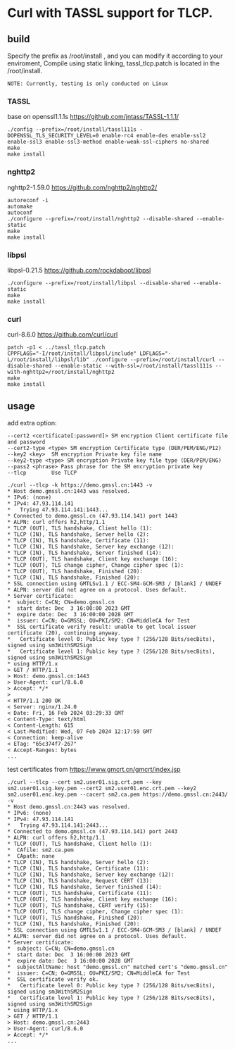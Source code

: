 # Curl with TASSL support for TLCP.


## build

Specify the prefix as /root/install , and you can modify it according to your enviroment, Compile using static linking, tassl_tlcp.patch is located in the /root/install.

`NOTE: Currently, testing is only conducted on Linux`


### TASSL
  base on openssl1.1.1s https://github.com/jntass/TASSL-1.1.1/

    ./config --prefix=/root/install/tassl111s -DOPENSSL_TLS_SECURITY_LEVEL=0 enable-rc4 enable-des enable-ssl2 enable-ssl3 enable-ssl3-method enable-weak-ssl-ciphers no-shared
    make
    make install

### nghttp2
  nghttp2-1.59.0 https://github.com/nghttp2/nghttp2/

    autoreconf -i
    automake
    autoconf
    ./configure --prefix=/root/install/nghttp2 --disable-shared --enable-static
    make
    make install

### libpsl
  libpsl-0.21.5 https://github.com/rockdaboot/libpsl

    ./configure --prefix=/root/install/libpsl --disable-shared --enable-static
    make 
    make install

### curl 
  curl-8.6.0 https://github.com/curl/curl

    patch -p1 < ../tassl_tlcp.patch
    CPPFLAGS="-I/root/install/libpsl/include" LDFLAGS="-L/root/install/libpsl/lib" ./configure --prefix=/root/install/curl --disable-shared --enable-static --with-ssl=/root/install/tassl111s --with-nghttp2=/root/install/nghttp2
    make 
    make install


## usage

  add extra option:

    --cert2 <certificate[:password]> SM encryption Client certificate file and password
    --cert2-type <type> SM encryption Certificate type (DER/PEM/ENG/P12)
    --key2 <key>  SM encryption Private key file name
    --key2-type <type> SM encryption Private key file type (DER/PEM/ENG)
    --pass2 <phrase> Pass phrase for the SM encryption private key
    --tlcp        Use TLCP

```
./curl --tlcp -k https://demo.gmssl.cn:1443 -v
* Host demo.gmssl.cn:1443 was resolved.
* IPv6: (none)
* IPv4: 47.93.114.141
*   Trying 47.93.114.141:1443...
* Connected to demo.gmssl.cn (47.93.114.141) port 1443
* ALPN: curl offers h2,http/1.1
* TLCP (OUT), TLS handshake, Client hello (1):
* TLCP (IN), TLS handshake, Server hello (2):
* TLCP (IN), TLS handshake, Certificate (11):
* TLCP (IN), TLS handshake, Server key exchange (12):
* TLCP (IN), TLS handshake, Server finished (14):
* TLCP (OUT), TLS handshake, Client key exchange (16):
* TLCP (OUT), TLS change cipher, Change cipher spec (1):
* TLCP (OUT), TLS handshake, Finished (20):
* TLCP (IN), TLS handshake, Finished (20):
* SSL connection using GMTLSv1.1 / ECC-SM4-GCM-SM3 / [blank] / UNDEF
* ALPN: server did not agree on a protocol. Uses default.
* Server certificate:
*  subject: C=CN; CN=demo.gmssl.cn
*  start date: Dec  3 16:00:00 2023 GMT
*  expire date: Dec  3 16:00:00 2028 GMT
*  issuer: C=CN; O=GMSSL; OU=PKI/SM2; CN=MiddleCA for Test
*  SSL certificate verify result: unable to get local issuer certificate (20), continuing anyway.
*   Certificate level 0: Public key type ? (256/128 Bits/secBits), signed using sm3WithSM2Sign
*   Certificate level 1: Public key type ? (256/128 Bits/secBits), signed using sm3WithSM2Sign
* using HTTP/1.x
> GET / HTTP/1.1
> Host: demo.gmssl.cn:1443
> User-Agent: curl/8.6.0
> Accept: */*
>
< HTTP/1.1 200 OK
< Server: nginx/1.24.0
< Date: Fri, 16 Feb 2024 03:29:33 GMT
< Content-Type: text/html
< Content-Length: 615
< Last-Modified: Wed, 07 Feb 2024 12:17:59 GMT
< Connection: keep-alive
< ETag: "65c374f7-267"
< Accept-Ranges: bytes
...
```

test certificates from  https://www.gmcrt.cn/gmcrt/index.jsp

```
./curl --tlcp --cert sm2.user01.sig.crt.pem --key sm2.user01.sig.key.pem --cert2 sm2.user01.enc.crt.pem --key2 sm2.user01.enc.key.pem --cacert sm2.ca.pem https://demo.gmssl.cn:2443/ -v
* Host demo.gmssl.cn:2443 was resolved.
* IPv6: (none)
* IPv4: 47.93.114.141
*   Trying 47.93.114.141:2443...
* Connected to demo.gmssl.cn (47.93.114.141) port 2443
* ALPN: curl offers h2,http/1.1
* TLCP (OUT), TLS handshake, Client hello (1):
*  CAfile: sm2.ca.pem
*  CApath: none
* TLCP (IN), TLS handshake, Server hello (2):
* TLCP (IN), TLS handshake, Certificate (11):
* TLCP (IN), TLS handshake, Server key exchange (12):
* TLCP (IN), TLS handshake, Request CERT (13):
* TLCP (IN), TLS handshake, Server finished (14):
* TLCP (OUT), TLS handshake, Certificate (11):
* TLCP (OUT), TLS handshake, Client key exchange (16):
* TLCP (OUT), TLS handshake, CERT verify (15):
* TLCP (OUT), TLS change cipher, Change cipher spec (1):
* TLCP (OUT), TLS handshake, Finished (20):
* TLCP (IN), TLS handshake, Finished (20):
* SSL connection using GMTLSv1.1 / ECC-SM4-GCM-SM3 / [blank] / UNDEF
* ALPN: server did not agree on a protocol. Uses default.
* Server certificate:
*  subject: C=CN; CN=demo.gmssl.cn
*  start date: Dec  3 16:00:00 2023 GMT
*  expire date: Dec  3 16:00:00 2028 GMT
*  subjectAltName: host "demo.gmssl.cn" matched cert's "demo.gmssl.cn"
*  issuer: C=CN; O=GMSSL; OU=PKI/SM2; CN=MiddleCA for Test
*  SSL certificate verify ok.
*   Certificate level 0: Public key type ? (256/128 Bits/secBits), signed using sm3WithSM2Sign
*   Certificate level 1: Public key type ? (256/128 Bits/secBits), signed using sm3WithSM2Sign
* using HTTP/1.x
> GET / HTTP/1.1
> Host: demo.gmssl.cn:2443
> User-Agent: curl/8.6.0
> Accept: */*
...

```




